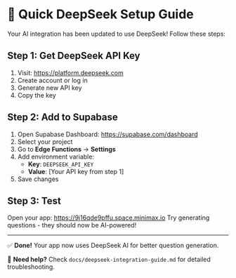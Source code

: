 # 🚀 Quick DeepSeek Setup Guide

Your AI integration has been updated to use DeepSeek! Follow these steps:

## Step 1: Get DeepSeek API Key
1. Visit: https://platform.deepseek.com
2. Create account or log in
3. Generate new API key
4. Copy the key

## Step 2: Add to Supabase
1. Open Supabase Dashboard: https://supabase.com/dashboard
2. Select your project
3. Go to **Edge Functions** → **Settings**
4. Add environment variable:
   - **Key**: `DEEPSEEK_API_KEY`
   - **Value**: [Your API key from step 1]
5. Save changes

## Step 3: Test
Open your app: https://9j16qde9pffu.space.minimax.io
Try generating questions - they should now be AI-powered!

---

✅ **Done!** Your app now uses DeepSeek AI for better question generation.

📖 **Need help?** Check `docs/deepseek-integration-guide.md` for detailed troubleshooting.